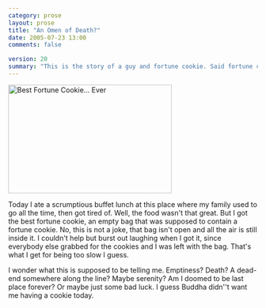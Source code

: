 ```yaml
---
category: prose
layout: prose
title: "An Omen of Death?"
date: 2005-07-23 13:00
comments: false

version: 20
summary: "This is the story of a guy and fortune cookie. Said fortune cookie turns up to be empty. Said guy, who really loves his fortune cookies, gets a bit nervous. Is it an omen of some kind?"
---
```


[<img src="http://photos22.flickr.com/28053077_775ca3429a.jpg" width="330" height="220" alt="Best Fortune Cookie... Ever" />][1]

Today I ate a scrumptious buffet lunch at this place where my family used to go all the time, then got tired of. Well, the food wasn't that great. But I got the best fortune cookie, an empty bag that was supposed to contain a fortune cookie. No, this is not a joke, that bag isn't open and all the air is still inside it. I couldn't help but burst out laughing when I got it, since everybody else grabbed for the cookies and I was left with the bag. That's what I get for being too slow I guess.

I wonder what this is supposed to be telling me. Emptiness? Death? A dead-end somewhere along the line? Maybe serenity? Am I doomed to be last place forever? Or maybe just some bad luck. I guess Buddha didn''t want me having a cookie today.

[1]: http://www.flickr.com/photos/avalonstar/28053077/
